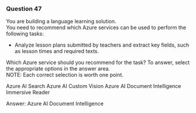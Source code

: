 ### Question 47

You are building a language learning solution.  
You need to recommend which Azure services can be used to perform the following tasks:  
* Analyze lesson plans submitted by teachers and extract key fields, such as lesson times and required texts.  

Which Azure service should you recommend for the task? To answer, select the appropriate options in the answer area.  
NOTE: Each correct selection is worth one point.

Azure AI Search
Azure AI Custom Vision
Azure AI Document Intelligence
Immersive Reader

Answer: Azure AI Document Intelligence

